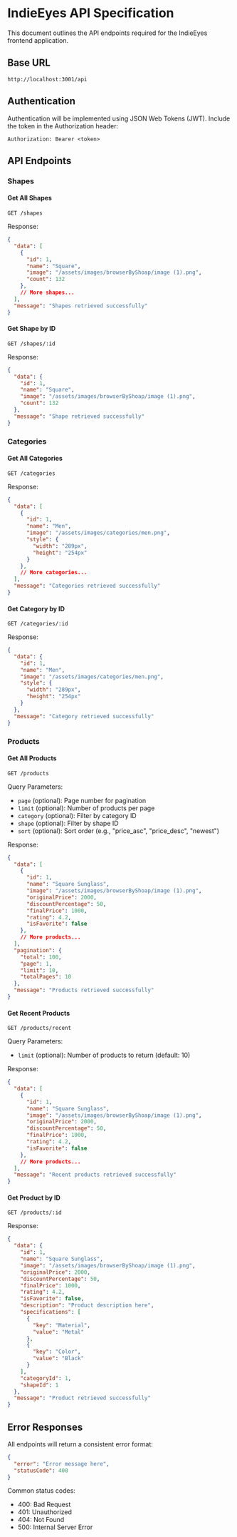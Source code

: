 # IndieEyes API Specification

This document outlines the API endpoints required for the IndieEyes frontend application.

## Base URL

```
http://localhost:3001/api
```

## Authentication

Authentication will be implemented using JSON Web Tokens (JWT). Include the token in the Authorization header:

```
Authorization: Bearer <token>
```

## API Endpoints

### Shapes

#### Get All Shapes

```
GET /shapes
```

Response:

```json
{
  "data": [
    {
      "id": 1,
      "name": "Square",
      "image": "/assets/images/browserByShoap/image (1).png",
      "count": 132
    },
    // More shapes...
  ],
  "message": "Shapes retrieved successfully"
}
```

#### Get Shape by ID

```
GET /shapes/:id
```

Response:

```json
{
  "data": {
    "id": 1,
    "name": "Square",
    "image": "/assets/images/browserByShoap/image (1).png",
    "count": 132
  },
  "message": "Shape retrieved successfully"
}
```

### Categories

#### Get All Categories

```
GET /categories
```

Response:

```json
{
  "data": [
    {
      "id": 1,
      "name": "Men",
      "image": "/assets/images/categories/men.png",
      "style": {
        "width": "289px",
        "height": "254px"
      }
    },
    // More categories...
  ],
  "message": "Categories retrieved successfully"
}
```

#### Get Category by ID

```
GET /categories/:id
```

Response:

```json
{
  "data": {
    "id": 1,
    "name": "Men",
    "image": "/assets/images/categories/men.png",
    "style": {
      "width": "289px",
      "height": "254px"
    }
  },
  "message": "Category retrieved successfully"
}
```

### Products

#### Get All Products

```
GET /products
```

Query Parameters:
- `page` (optional): Page number for pagination
- `limit` (optional): Number of products per page
- `category` (optional): Filter by category ID
- `shape` (optional): Filter by shape ID
- `sort` (optional): Sort order (e.g., "price_asc", "price_desc", "newest")

Response:

```json
{
  "data": [
    {
      "id": 1,
      "name": "Square Sunglass",
      "image": "/assets/images/browserByShoap/image (1).png",
      "originalPrice": 2000,
      "discountPercentage": 50,
      "finalPrice": 1000,
      "rating": 4.2,
      "isFavorite": false
    },
    // More products...
  ],
  "pagination": {
    "total": 100,
    "page": 1,
    "limit": 10,
    "totalPages": 10
  },
  "message": "Products retrieved successfully"
}
```

#### Get Recent Products

```
GET /products/recent
```

Query Parameters:
- `limit` (optional): Number of products to return (default: 10)

Response:

```json
{
  "data": [
    {
      "id": 1,
      "name": "Square Sunglass",
      "image": "/assets/images/browserByShoap/image (1).png",
      "originalPrice": 2000,
      "discountPercentage": 50,
      "finalPrice": 1000,
      "rating": 4.2,
      "isFavorite": false
    },
    // More products...
  ],
  "message": "Recent products retrieved successfully"
}
```

#### Get Product by ID

```
GET /products/:id
```

Response:

```json
{
  "data": {
    "id": 1,
    "name": "Square Sunglass",
    "image": "/assets/images/browserByShoap/image (1).png",
    "originalPrice": 2000,
    "discountPercentage": 50,
    "finalPrice": 1000,
    "rating": 4.2,
    "isFavorite": false,
    "description": "Product description here",
    "specifications": [
      {
        "key": "Material",
        "value": "Metal"
      },
      {
        "key": "Color",
        "value": "Black"
      }
    ],
    "categoryId": 1,
    "shapeId": 1
  },
  "message": "Product retrieved successfully"
}
```

## Error Responses

All endpoints will return a consistent error format:

```json
{
  "error": "Error message here",
  "statusCode": 400
}
```

Common status codes:
- 400: Bad Request
- 401: Unauthorized
- 404: Not Found
- 500: Internal Server Error 